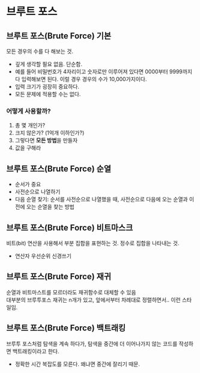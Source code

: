 # 브루트 포스

## 브루트 포스\(Brute Force\) 기본

모든 경우의 수를 다 해보는 것.

* 깊게 생각할 필요 없음. 단순함.
* 예를 들어 비밀번호가 4자리이고 숫자로만 이루어져 있다면 0000부터 9999까지 다 입력해보면 된다. 이럴 경우 경우의 수가 10,000가지이다.
* 입력 크기가 굉장히 중요하다.
* 모든 문제에 적용할 수는 없다.

### 어떻게 사용할까?

1. 총 몇 개인가?
2. 크지 않은가? \(1억개 이하인가?\)
3. 그렇다면 **모든 방법**을 만들자
4. 값을 구해라

## 브루트 포스\(Brute Force\) 순열

* 순서가 중요
* 사전순으로 나열하기
* 다음 순열 찾기: 순서를 사전순으로 나열했을 때, 사전순으로 다음에 오는 순열과 이전에 오는 순열을 찾는 방법

## 브루트 포스\(Brute Force\) 비트마스크

비트\(bit\) 연산을 사용해서 부분 집합을 표현하는 것. 정수로 집합을 나타내는 것.

* 연산자 우선순위 신경쓰기

## 브루트 포스\(Brute Force\) 재귀

순열과 비트마스트를 모르더라도 재귀함수로 대체할 수 있음  
대부분의 브루투포스 재귀는 n개가 있고, 앞에서부터 차례대로 정렬하면서.. 이런 스타일임.

## 브루트 포스\(Brute Force\) 백트래킹

브루투 포스처럼 탐색을 계속 하다가, 탐색을 중간에 더 이어나가지 않는 코드를 작성하면 백트래킹이라고 한다.

* 정확한 시간 복잡도를 모른다. 왜냐면 중간에 잘리기 때문.

